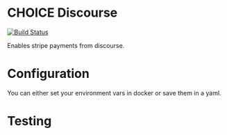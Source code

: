 # CHOICE Discourse

[![Build Status](https://travis-ci.org/choiceaustralia/memberful-integration.svg?branch=master)](https://travis-ci.org/choiceaustralia/choice-discourse)

Enables stripe payments from discourse.

# Configuration

You can either set your environment vars in docker or save them in a yaml.

# Testing
